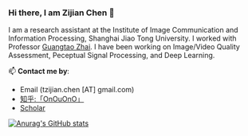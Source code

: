 ### Hi there, I am Zijian Chen 👋

I am a research assistant at the Institute of Image Communication and Information Processing, Shanghai Jiao Tong University. I worked with Professor [Guangtao Zhai](https://ee.sjtu.edu.cn/FacultyDetail.aspx?id=24&infoid=66&flag=66). I have been working on Image/Video Quality Assessment, Peceptual Signal Processing, and Deep Learning.

📫 **Contact me by**:
- Email (tzijian.chen [AT] gmail.com)
- [知乎:「OnOuOnO」](https://www.zhihu.com/people/amorzhu-ling-feng)
- [Scholar](https://scholar.google.com.hk/citations?hl=zh-CN&user=NSR4UkMAAAAJ)

[![Anurag's GitHub stats](https://github-readme-stats.vercel.app/api?username=zijianchen98&count_private=true&show_icons=true&theme=transparent)](https://github.com/anuraghazra/github-readme-stats)



<!--
**zjchen/zjchen** is a ✨ _special_ ✨ repository because its `README.md` (this file) appears on your GitHub profile.

Here are some ideas to get you started:

- 🔭 I’m currently working on ...
- 🌱 I’m currently learning ...
- 👯 I’m looking to collaborate on ...
- 🤔 I’m looking for help with ...
- 💬 Ask me about ...
- 📫 How to reach me: ...
- 😄 Pronouns: ...
- ⚡ Fun fact: ...
-->
